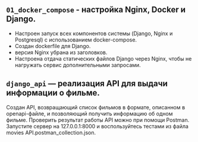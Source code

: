 ## `01_docker_compose` - настройка Nginx, Docker и Django.
- Настроен запуск всех компонентов системы (Django, Nginx и Postgresql) с использованием docker-compose.
- Создан dockerfile для Django.
- версия Nginx убрана из заголовков. 
- Настроена отдача статических файлов Django через Nginx, чтобы не нагружать сервис дополнительными запросами.

## `django_api` — реализация API для выдачи информации о фильме.
Создан API, возвращающий список фильмов в формате, описанном в openapi-файле, и позволяющий получить информацию об одном фильме.
Проверить результат работы API можно при помощи Postman. 
Запустите сервер на 127.0.0.1:8000 и воспользуйтесь тестами из файла movies API.postman_collection.json.

